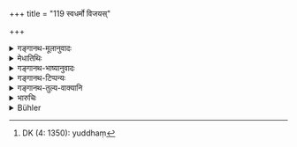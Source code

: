 +++
title = "119 स्वधर्मो विजयस्"

+++

<details><summary>गङ्गानथ-मूलानुवादः</summary>

Conquest is his peculiar duty; and he should never turn back in danger; he shall realise the legal tax from the Vaiśya, after protecting the people;—(119)
</details>

<details><summary>मेधातिथिः</summary>

**विजय**शब्देन **विजय**फलं युक्तं[^२२७] **स्वधर्म**तया विधीयते । तथा **चाहवे** **न स्यात्** **पराङ्मुखः** । भय उपस्थिते पराङ्मुखो युद्धे न स्याद् इत्य् अर्थः । अनेन प्रकारेण प्रजा **रक्षित्वा** **वैश्याद्** **बलिर् हारयितव्यः** । वैश्या महाधना भवन्ति । ततस् तथा हरणे नियुक्ताः कृतापराधा न हन्यन्ते ॥ १०.११९ ॥


[^२२७]:
     DK (4: 1350): yuddhaṃ
</details>

<details><summary>गङ्गानथ-भाष्यानुवादः</summary>

The term ‘*Conquest*’ should be taken here to mean *that which leads to*
*conquest* (), which is laid down as the duty of the Kṣatriya.

‘*He shall not turn back in danger*’—Whenever any danger comes ahead, he shall not turn his back in battle.

In this manner, ‘*having protected*’ the people, ‘*he shall realise the tax from the Vaiśya*.’ As a rule Vaiśyas are very wealthy; hence people realising taxes from them, if they are found to behave improperly, are not punished.—(119)
</details>

<details><summary>गङ्गानथ-टिप्पन्यः</summary>

This verse is quoted in *Vīramitrodaya* (Rājanīti p. 263).
</details>

<details><summary>गङ्गानथ-तुल्य-वाक्यानि</summary>

[\[See texts under
7.88.\]]

*Gautama* (12.16, 41).—‘To stand firm in battle and not turn back (is
the duty of the Kṣatriya).—Conquest is a means of livelihood for the
Kṣatriya,’
</details>

<details><summary>भारुचिः</summary>

प्रजासंरक्षणं कुर्वन् । एवं च सति सो ऽयम् उच्यते ॥ १०.११९ ॥
</details>

<details><summary>Bühler</summary>

119	His peculiar duty is conquest, and he must not turn back in danger; having protected the Vaisyas by his weapons, he may cause the legal tax to be collected;
</details>
